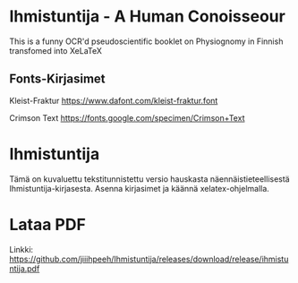 # Ihmistuntija - A Human Conoisseour
This is a funny OCR'd pseudoscientific booklet on Physiognomy in Finnish transfomed into XeLaTeX

## Fonts-Kirjasimet
Kleist-Fraktur https://www.dafont.com/kleist-fraktur.font

Crimson Text https://fonts.google.com/specimen/Crimson+Text


# Ihmistuntija
Tämä on kuvaluettu tekstitunnistettu versio hauskasta näennäistieteellisestä Ihmistuntija-kirjasesta.
Asenna kirjasimet ja käännä xelatex-ohjelmalla.

# Lataa PDF
Linkki: https://github.com/jiiihpeeh/Ihmistuntija/releases/download/release/ihmistuntija.pdf
